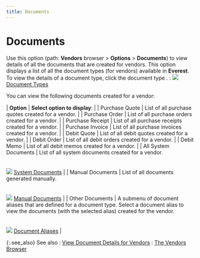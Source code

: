 ```yaml
---
title: Documents
---
```


# Documents


Use this option (path: **Vendors**  browser > **Options** > **Documents**) to view details of all the  documents that are created for vendors. This option displays a list of  all the document types (for vendors) available in **Everest**.  To view the details of a document type, click the document type .
: ![]({{site.mv_baseurl}}/img/lens.gif) [Document  Types]({{site.bp_chm}}/docs/sys/list_of_system_documents_in_everest_business_processes_in_everest_contents.html)


You can view the following documents created for a vendor<font style="font-family: Verdana;" face="Verdana">:</font>


| **Option** | **Select option to display**: |
| Purchase Quote | List of all purchase quotes created for a vendor. |
| Purchase Order | List of all purchase orders created for a vendor. |
| Purchase Receipt | List of all purchase receipts created for a vendor. |
| Purchase Invoice | List of all purchase invoices created for a vendor. |
| Debit Quote | List of all debit quotes created for a vendor. |
| Debit Order | List of all debit orders created for a vendor. |
| Debit Memo | List of all debit memos created for a vendor. |
| All System Documents | List of all system documents created for a vendor.<br/><br/><br/>![]({{site.mv_baseurl}}/img/lens.gif) [System  Documents]({{site.bp_chm}}/docs/sys/system_documents.html) |
| Manual Documents | List of all documents generated manually.<br/><br/><br/>![]({{site.mv_baseurl}}/img/lens.gif) [Manual  Documents]({{site.bp_chm}}/docs/manual_documents.html) |
| Other Documents | A submenu of document aliases that are defined for a document type.  Select a document alias to view the documents (with the selected alias)  created for the vendor.<br/><br/><br/>![]({{site.mv_baseurl}}/img/lens.gif)<font style="color: #ff0000;" color="#FF0000"> </font>[Document  Aliases]({{site.bp_chm}}/doc-aliases/document_aliases_businesss_process_in_everest_content.html) |



{:.see_also}
See also
: [View  Document Details for Vendors]({{site.mv_baseurl}}/misc/view_document_details_for_vendors.html)
: [The Vendors Browser]({{site.mv_baseurl}}/vendors-browser/the_vendor_browser.html)
